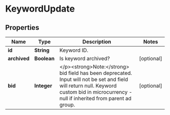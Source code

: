 

# KeywordUpdate


## Properties

| Name | Type | Description | Notes |
|------------ | ------------- | ------------- | -------------|
|**id** | **String** | Keyword ID. |  |
|**archived** | **Boolean** | Is keyword archived? |  [optional] |
|**bid** | **Integer** | &lt;/p&gt;&lt;strong&gt;Note:&lt;/strong&gt; bid field has been deprecated. Input will not be set and field will return null. Keyword custom bid in microcurrency - null if inherited from parent ad group. |  [optional] |



